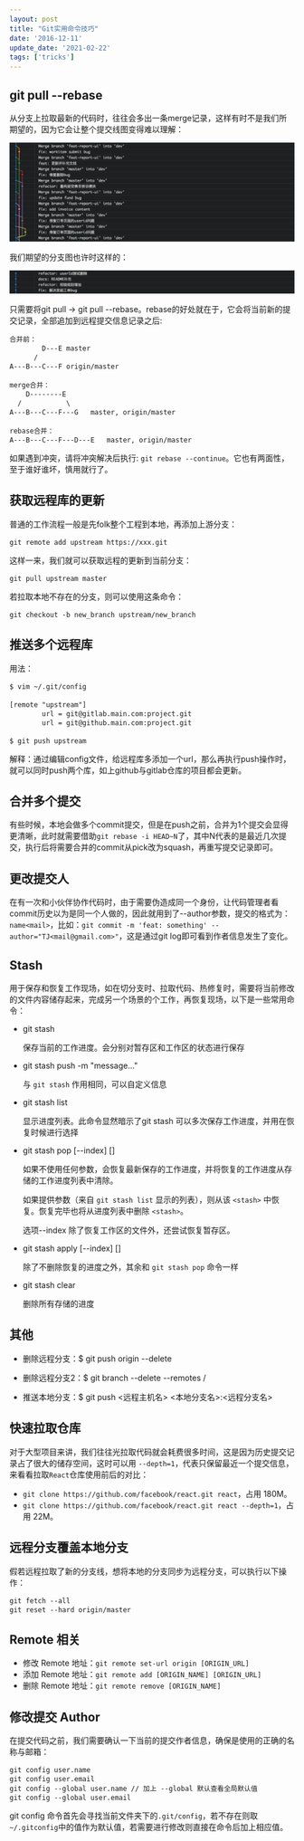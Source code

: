 ```yaml
---
layout: post
title: "Git实用命令技巧" 
date: '2016-12-11'
update_date: '2021-02-22'
tags: ['tricks']
---
```


## git pull --rebase
从分支上拉取最新的代码时，往往会多出一条merge记录，这样有时不是我们所期望的，因为它会让整个提交线图变得难以理解：

![](./git实用命令技巧-1.png)

我们期望的分支图也许时这样的：

![](./git实用命令技巧-2.png)

只需要将git pull -> git pull --rebase。rebase的好处就在于，它会将当前新的提交记录，全部追加到远程提交信息记录之后:
```
合并前：
        D---E master
      /
A---B---C---F origin/master

merge合并：
    D--------E  
  /           \
A---B---C---F---G   master, origin/master

rebase合并：
A---B---C---F---D---E   master, origin/master
```

如果遇到冲突，请将冲突解决后执行: `git rebase --continue`。它也有两面性，至于谁好谁坏，慎用就行了。

## 获取远程库的更新
普通的工作流程一般是先folk整个工程到本地，再添加上游分支：
```
git remote add upstream https://xxx.git
```

这样一来，我们就可以获取远程的更新到当前分支：
```
git pull upstream master
```

若拉取本地不存在的分支，则可以使用这条命令：
```
git checkout -b new_branch upstream/new_branch
```

## 推送多个远程库
用法：

```
$ vim ~/.git/config

[remote "upstream"]
        url = git@gitlab.main.com:project.git
        url = git@github.main.com:project.git

$ git push upstream
```

解释：通过编辑config文件，给远程库多添加一个url，那么再执行push操作时，就可以同时push两个库，如上github与gitlab仓库的项目都会更新。

## 合并多个提交
有些时候，本地会做多个commit提交，但是在push之前，合并为1个提交会显得更清晰，此时就需要借助`git rebase -i HEAD~N`了，其中N代表的是最近几次提交，执行后将需要合并的commit从pick改为squash，再重写提交记录即可。

## 更改提交人
在有一次和小伙伴协作代码时，由于需要伪造成同一个身份，让代码管理者看commit历史以为是同一个人做的，因此就用到了--author参数，提交的格式为：`name<mail>`，比如：`git commit -m 'feat: something' --author="TJ<mail@gmail.com>"`，这是通过git log即可看到作者信息发生了变化。

## Stash

用于保存和恢复工作现场，如在切分支时、拉取代码、热修复时，需要将当前修改的文件内容储存起来，完成另一个场景的个工作，再恢复现场，以下是一些常用命令：

- git stash

  保存当前的工作进度。会分别对暂存区和工作区的状态进行保存

- git stash push -m "message..."

  与 `git stash` 作用相同，可以自定义信息

- git stash list

  显示进度列表。此命令显然暗示了git stash 可以多次保存工作进度，并用在恢复时候进行选择

- git stash pop [--index] [<stash>]

  如果不使用任何参数，会恢复最新保存的工作进度，并将恢复的工作进度从存储的工作进度列表中清除。

  如果提供参数（来自 `git stash list` 显示的列表），则从该 `<stash>` 中恢复。恢复完毕也将从进度列表中删除 `<stash>`。

  选项--index 除了恢复工作区的文件外，还尝试恢复暂存区。

- git stash apply [--index] [<stash>]

  除了不删除恢复的进度之外，其余和 `git stash pop` 命令一样

- git stash clear

  删除所有存储的进度

## 其他

- 删除远程分支：$ git push origin --delete <branchName>
- 删除远程分支2：$ git branch --delete --remotes <remote>/<branch>

- 推送本地分支：$ git push <远程主机名> <本地分支名>:<远程分支名>

## 快速拉取仓库

对于大型项目来讲，我们往往光拉取代码就会耗费很多时间，这是因为历史提交记录占了很大的储存空间，这时可以用 `--depth=1`，代表只保留最近一个提交信息，来看看拉取`React`仓库使用前后的对比：
- `git clone https://github.com/facebook/react.git react`，占用 180M。
- `git clone https://github.com/facebook/react.git react --depth=1`，占用 22M。

## 远程分支覆盖本地分支
假若远程拉取了新的分支线，想将本地的分支同步为远程分支，可以执行以下操作：
```
git fetch --all
git reset --hard origin/master
```

## Remote 相关
- 修改 Remote 地址：`git remote set-url origin [ORIGIN_URL]`
- 添加 Remote 地址：`git remote add [ORIGIN_NAME] [ORIGIN_URL]`
- 删除 Remote 地址：`git remote remove [ORIGIN_NAME]`

## 修改提交 Author
在提交代码之前，我们需要确认一下当前的提交作者信息，确保是使用的正确的名称与邮箱：
```
git config user.name 
git config user.email
git config --global user.name // 加上 --global 默认查看全局默认值
git config --global user.email
```

git config 命令首先会寻找当前文件夹下的`.git/config`，若不存在则取`~/.gitconfig`中的值作为默认值，若需要进行修改则直接在命令后加上相应值。

